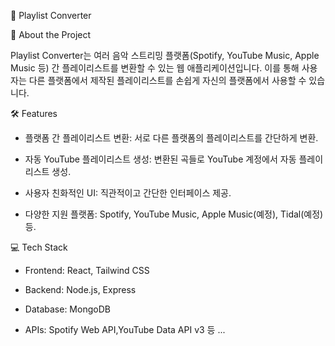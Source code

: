 🎵 Playlist Converter


📖 About the Project

Playlist Converter는 여러 음악 스트리밍 플랫폼(Spotify, YouTube Music, Apple Music 등) 간 플레이리스트를 변환할 수 있는 웹 애플리케이션입니다.
이를 통해 사용자는 다른 플랫폼에서 제작된 플레이리스트를 손쉽게 자신의 플랫폼에서 사용할 수 있습니다.


🛠️ Features

- 플랫폼 간 플레이리스트 변환: 서로 다른 플랫폼의 플레이리스트를 간단하게 변환.

- 자동 YouTube 플레이리스트 생성: 변환된 곡들로 YouTube 계정에서 자동 플레이리스트 생성.

- 사용자 친화적인 UI: 직관적이고 간단한 인터페이스 제공.

- 다양한 지원 플랫폼: Spotify, YouTube Music, Apple Music(예정), Tidal(예정) 등.


💻 Tech Stack

- Frontend: React, Tailwind CSS

- Backend: Node.js, Express

- Database: MongoDB

- APIs: Spotify Web API,YouTube Data API v3 등 ...
